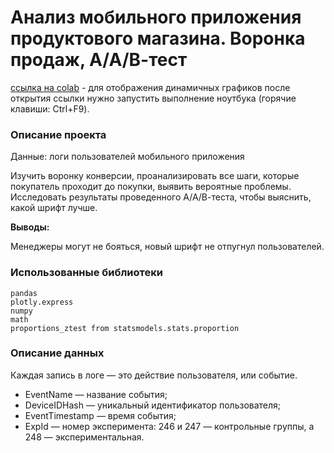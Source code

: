 # Анализ мобильного приложения продуктового магазина. Воронка продаж, А/А/В-тест

[ссылка на colab](https://colab.research.google.com/drive/18s-C5FgvFIipoLGN8z1-opRHEl-jkCI2) - для отображения
динамичных графиков после открытия ссылки нужно запустить выполнение ноутбука (горячие клавиши: Ctrl+F9).

### Описание проекта
Данные: логи пользователей мобильного приложения

Изучить воронку конверсии, проанализировать все шаги, которые покупатель проходит до покупки, выявить вероятные проблемы.
Исследовать результаты проведенного А/А/В-теста, чтобы выяснить, какой шрифт лучше.

**Выводы:**

Менеджеры могут не бояться, новый шрифт не отпугнул пользователей.

### Использованные библиотеки

```
pandas
plotly.express
numpy
math
proportions_ztest from statsmodels.stats.proportion
```
### Описание данных
   
Каждая запись в логе — это действие пользователя, или событие.
   - EventName — название события;
   - DeviceIDHash — уникальный идентификатор пользователя;
   - EventTimestamp — время события;
   - ExpId — номер эксперимента: 246 и 247 — контрольные группы, а 248 — экспериментальная.